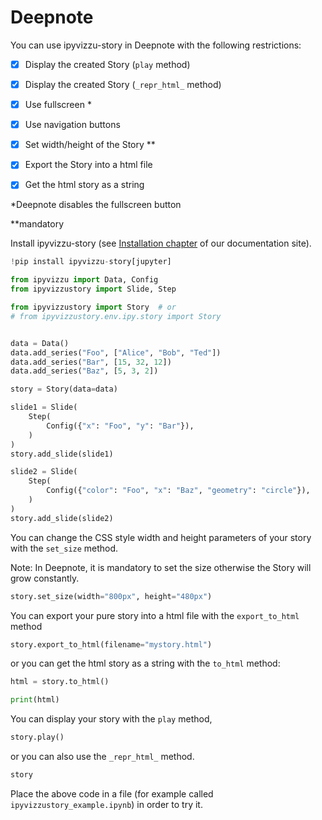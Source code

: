 # Deepnote

You can use ipyvizzu-story in Deepnote with the following restrictions:

- [x] Display the created Story (`play` method)
- [x] Display the created Story (`_repr_html_` method)
- [x] Use fullscreen *
- [x] Use navigation buttons

- [x] Set width/height of the Story **

- [x] Export the Story into a html file
- [x] Get the html story as a string

*Deepnote disables the fullscreen button

**mandatory

Install ipyvizzu-story (see [Installation chapter](../../installation.md) of our documentation site).

```python
!pip install ipyvizzu-story[jupyter]
```

```python
from ipyvizzu import Data, Config
from ipyvizzustory import Slide, Step

from ipyvizzustory import Story  # or
# from ipyvizzustory.env.ipy.story import Story


data = Data()
data.add_series("Foo", ["Alice", "Bob", "Ted"])
data.add_series("Bar", [15, 32, 12])
data.add_series("Baz", [5, 3, 2])

story = Story(data=data)

slide1 = Slide(
    Step(
        Config({"x": "Foo", "y": "Bar"}),
    )
)
story.add_slide(slide1)

slide2 = Slide(
    Step(
        Config({"color": "Foo", "x": "Baz", "geometry": "circle"}),
    )
)
story.add_slide(slide2)
```

You can change the CSS style width and height parameters of your story with the `set_size` method.

Note: In Deepnote, it is mandatory to set the size otherwise the Story will grow constantly.

```python
story.set_size(width="800px", height="480px")
```

You can export your pure story into a html file with the `export_to_html` method

```python
story.export_to_html(filename="mystory.html")
```

or you can get the html story as a string with the `to_html` method:

```python
html = story.to_html()

print(html)
```

You can display your story with the `play` method,

```python
story.play()
```

or you can also use the `_repr_html_` method.

```python
story
```

Place the above code in a file (for example called `ipyvizzustory_example.ipynb`) in order to try it.
